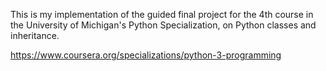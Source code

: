 This is my implementation of the guided final project for the 4th course in the 
University of Michigan's Python Specialization, on Python classes and inheritance.

https://www.coursera.org/specializations/python-3-programming